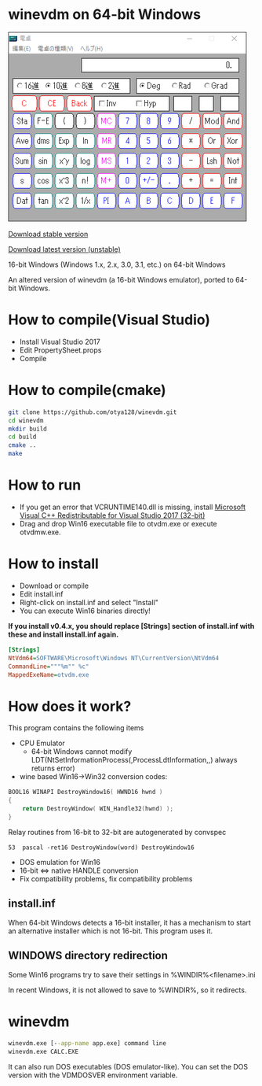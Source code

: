 # winevdm on 64-bit Windows

![screenshot](screenshot.PNG)

[Download stable version](https://github.com/otya128/winevdm/releases)

[Download latest version (unstable)](https://ci.appveyor.com/project/otya128/winevdm/)

16-bit Windows (Windows 1.x, 2.x, 3.0, 3.1, etc.) on 64-bit Windows

An altered version of winevdm (a 16-bit Windows emulator), ported to 64-bit Windows.

# How to compile(Visual Studio)

+ Install Visual Studio 2017
+ Edit PropertySheet.props
+ Compile

# How to compile(cmake)

```sh
git clone https://github.com/otya128/winevdm.git
cd winevdm
mkdir build
cd build
cmake ..
make
```

# How to run

+ If you get an error that VCRUNTIME140.dll is missing, install [Microsoft Visual C++ Redistributable for Visual Studio 2017 (32-bit)](https://aka.ms/vs/15/release/vc_redist.x86.exe)
+ Drag and drop Win16 executable file to otvdm.exe or execute otvdmw.exe.

# How to install

+ Download or compile
+ Edit install.inf
+ Right-click on install.inf and select "Install"
+ You can execute Win16 binaries directly!

**If you install v0.4.x, you should replace [Strings] section of install.inf with these and install install.inf again.**
```ini
[Strings]
NtVdm64=SOFTWARE\Microsoft\Windows NT\CurrentVersion\NtVdm64
CommandLine="""%m"" %c"
MappedExeName=otvdm.exe
```

# How does it work?

This program contains the following items

+ CPU Emulator
  + 64-bit Windows cannot modify LDT(NtSetInformationProcess(,ProcessLdtInformation,,) always returns error)
+ wine based Win16->Win32 conversion codes:
```c
BOOL16 WINAPI DestroyWindow16( HWND16 hwnd )
{
    return DestroyWindow( WIN_Handle32(hwnd) );
}
```
Relay routines from 16-bit to 32-bit are autogenerated by convspec
```spec
53  pascal -ret16 DestroyWindow(word) DestroyWindow16
```
+ DOS emulation for Win16
+ 16-bit <=> native HANDLE conversion
+ Fix compatibility problems, fix compatibility problems

## install.inf

When 64-bit Windows detects a 16-bit installer, it has a mechanism to start an alternative installer which is not 16-bit.
This program uses it.

## WINDOWS directory redirection

Some Win16 programs try to save their settings in %WINDIR%\<filename>.ini

In recent Windows, it is not allowed to save to %WINDIR%, so it redirects.

# winevdm
```bat
winevdm.exe [--app-name app.exe] command line
winevdm.exe CALC.EXE
```
It can also run DOS executables (DOS emulator-like).
You can set the DOS version with the VDMDOSVER environment variable.

